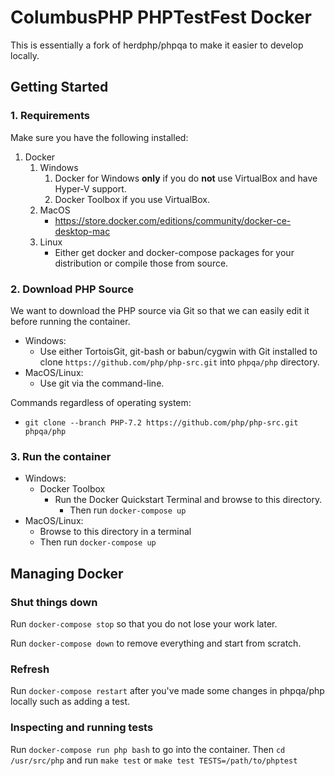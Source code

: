 # ColumbusPHP PHPTestFest Docker

This is essentially a fork of herdphp/phpqa to make it easier to develop locally.

## Getting Started

### 1. Requirements

Make sure you have the following installed:

1. Docker
   1. Windows
      1. Docker for Windows **only** if you do **not** use VirtualBox and have Hyper-V support.
      2. Docker Toolbox if you use VirtualBox.
   2. MacOS
      * https://store.docker.com/editions/community/docker-ce-desktop-mac 
   3. Linux
      * Either get docker and docker-compose packages for your distribution or compile those from source.

### 2. Download PHP Source

We want to download the PHP source via Git so that we can easily edit it before running the container.

* Windows:
   * Use either TortoisGit, git-bash or babun/cygwin with Git installed to clone `https://github.com/php/php-src.git` into `phpqa/php` directory.
* MacOS/Linux:
   * Use git via the command-line.

Commands regardless of operating system:
* `git clone --branch PHP-7.2 https://github.com/php/php-src.git phpqa/php`

### 3. Run the container

* Windows:
   * Docker Toolbox
      * Run the Docker Quickstart Terminal and browse to this directory.
         * Then run `docker-compose up`
* MacOS/Linux:
   * Browse to this directory in a terminal
   * Then run `docker-compose up`

## Managing Docker

### Shut things down

Run `docker-compose stop` so that you do not lose your work later.

Run `docker-compose down` to remove everything and start from scratch.

### Refresh

Run `docker-compose restart` after you've made some changes in phpqa/php locally such as adding a test.

### Inspecting and running tests

Run `docker-compose run php bash` to go into the container.
Then `cd /usr/src/php` and run `make test` or `make test TESTS=/path/to/phptest`
